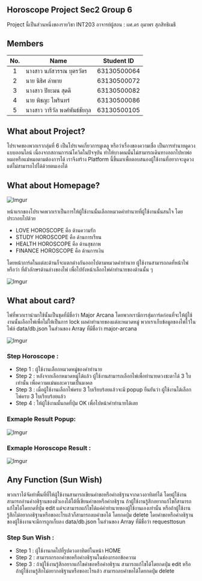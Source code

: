 ## Horoscope Project Sec2 Group 6
Project นี้เป็นส่วนหนึ่งของรายวิชา INT203 อาจารย์ผู้สอน : ผศ.ดร อุมาพร สุภสิทธิเมธี

## Members
| No. | Name              | Student ID   |
|:---:|-------------------|--------------|
|  1  | นางสาว นภัสวรรณ บุตรวัตร      | 63130500064  |
|  2  | นาย นิธิศ ลำพาย   | 63130500072  |
|  3  | นางสาว ปิยะมน สุดดี   | 63130500082 |
|  4  | นาย พิชญะ ไพรินทร์   | 63130500086 |
|  5  | นางสาว วารีวัล พงศ์พันธ์ชัยกุล   | 63130500105 |

## What about Project?

โปรเจคของพวกเรากลุ่มที่ 6 เป็นโปรเจคเกี่ยวการมูเตลู หรือว่าเรื่องของความเชื่อ เป็นการทำนายดูดวงแบบออนไลน์ เนื่องจากสถานการณ์โควิดในปัจจุบัน ทำให้บางคนนั้นไม่สามารถเดินทางออกไปหาพ่อหมอหรือแม่หมอตามต้องการได้ เราจึงสร้าง Platform นี้ขึ้นมาเพื่อตอบสนองผู้ใช้งานที่อยากจะดูดวงแต่ไม่สามารถไปได้ด้วยตนเองได้

## What about Homepage?

![Imgur](https://imgur.com/i9GHoYD.jpg)

หน้าแรกของโปรเจคพวกเราเป็นการให้ผู้ใช้งานนั้นเลือกหมวดคำทำนายที่ผู้ใช้งานนั้นสนใจ โดยประกอบไปด้วย
- LOVE HOROSCOPE คือ ด้านความรัก
- STUDY HOROSCOPE คือ ด้านการเรียน
- HEALTH HOROSCOPE คือ ด้านสุขภาพ
- FINANCE HOROSCOPE คือ ด้านการเงิน

โดยหน้าการ์ดในแต่ละด้านก็จะแตกต่างกันออกไปตามหมวดคำทำนาย ผู้ใช้งานสามารถกดที่หน้าไพ่ หรือว่า ที่ตัวอักษรด้านล่างของไพ่ เพื่อไปยังหน้าเลือกไพ่คำทำนายของด้านนั้น ๆ

![Imgur](https://imgur.com/Z1IpJxx.jpg)

## What about card?

ไพ่ที่พวกเรานำมาใช้นั้นเป็นชุดที่มีชื่อว่า Major Arcana โดยพวกเรามีการสุ่มการ์ดก่อนที่จะให้ผู้ใช้งานนั้นเลือกไพ่เพื่อไม่ให้เป็นการ lock ผลคำทำนายของแต่ละหมวดหมู่ พวกเราเก็บข้อมูลของไพ่ไว้ในไฟล์ data/db.json ในส่วนของ Array ที่มีชื่อว่า major-arcana 

![Imgur](https://imgur.com/wnHnpKc.jpg)

### Step Horoscope :
- Step 1 : ผู้ใช้งานเลือกหมวดหมู่ของคำทำนาย
- Step 2 : หลังจากเลือกหมวดหมู่ได้แล้ว ผู้ใช้งานสามารถเลือกไพ่เพื่อทำนายดวงชะตาได้ 3 ใบเท่านั้น เพื่อความแม่นและความเป็นมงคล 
- Step 3 : เมื่อผู้ใช้งานเลือกไพ่ครบ 3 ใบเรียบร้อยแล้วจะมี popup ยืนยันว่า ผู้ใช้งานได้เลือกไพ่ครบ 3 ใบเรียบร้อยแล้ว 
- Step 4 : ให้ผู้ใช้งานนั้นกดที่ปุ่ม OK เพื่อไปหน้าคำทำนายได้เลย

### Exmaple Result Popup:
![Imgur](https://imgur.com/ceIc7iJ.jpg)
### Exmaple Horoscope Result :
![Imgur](https://imgur.com/hqLG8Fu.jpg)

## Any Function (Sun Wish)
พวกเราได้จัดทำพื้นที่ที่ให้ผู้ใช้งานสามารถเขียนคำขอหรือคำอธิฐานจากดวงอาทิตย์ได้ โดยผู้ใช้งานสามารถอ่านคำอธิฐานของตัวเองได้ใต้ที่เขียนคำขอหรือคำอธิฐาน ถ้าผู้ใช้งานรู้สึกอยากแก้ไขก็สามารถแก้ไขได้โดยกดที่ปุ่ม edit แต่จะสามารถแก้ไขได้แค่คำทำนายของผู้ใช้งานเองเท่านั้น หรือถ้าผู้ใช้งานรู้สึกไม่อยากอธิฐานหรือขออะไรแล้วก็สามารถลบคำขอได้ โดยกดปุ่ม delete โดยคำขอหรือคำอธิฐานของผู้ใช้งงานจะมีการถูกเก็บลง data/db.json ในส่วนของ Array ที่มีชื่อว่า requesttosun

### Step Sun Wish :
- Step 1 : ผู้ใช้งานกดไปที่รูปดวงอาทิตย์ในหน้า HOME
- Step 2 : สามารถกรอกคำขอหรือคำอธิฐานในช่องกรอกข้อความ
- Step 3 : ถ้าผู้ใช้งานรู้สึกอยากแก้ไขคำขอหรือคำอธิฐาน สามารถแก้ไขได้โดยกดปุ่ม edit หรือ ถ้าผู้ใช้งานรู้สึกไม่อยากอธิฐานหรือขออะไรแล้ว สามารถลบคำขอได้โดยกดปุ่ม delete

